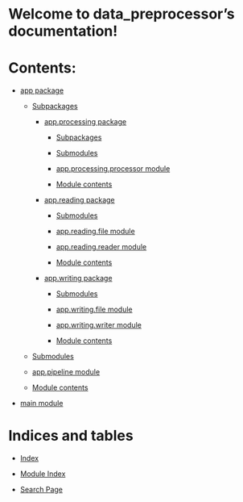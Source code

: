 <!-- data_preprocessor documentation master file, created by
sphinx-quickstart on Sun Feb 26 19:25:13 2023.
You can adapt this file completely to your liking, but it should at least
contain the root `toctree` directive. -->
# Welcome to data_preprocessor’s documentation!

# Contents:


* [app package](app.md)


    * [Subpackages](app.md#subpackages)


        * [app.processing package](app.processing.md)


            * [Subpackages](app.processing.md#subpackages)


            * [Submodules](app.processing.md#submodules)


            * [app.processing.processor module](app.processing.md#app-processing-processor-module)


            * [Module contents](app.processing.md#module-contents)


        * [app.reading package](app.reading.md)


            * [Submodules](app.reading.md#submodules)


            * [app.reading.file module](app.reading.md#app-reading-file-module)


            * [app.reading.reader module](app.reading.md#app-reading-reader-module)


            * [Module contents](app.reading.md#module-contents)


        * [app.writing package](app.writing.md)


            * [Submodules](app.writing.md#submodules)


            * [app.writing.file module](app.writing.md#app-writing-file-module)


            * [app.writing.writer module](app.writing.md#app-writing-writer-module)


            * [Module contents](app.writing.md#module-contents)


    * [Submodules](app.md#submodules)


    * [app.pipeline module](app.md#app-pipeline-module)


    * [Module contents](app.md#module-contents)


* [main module](main.md)


# Indices and tables


* [Index](genindex.md)


* [Module Index](py-modindex.md)


* [Search Page](search.md)
